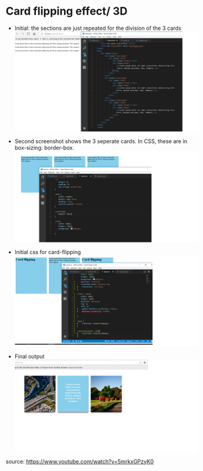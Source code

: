 # Card flipping effect/ 3D

* Initial: the sections are just repeated for the division of the 3 cards
![alt-text](images/first.png)


* Second screenshot shows the 3 seperate cards. In CSS, these are in box-sizing: border-box.
![alt-text](images/second.png)


* Initial css for card-flipping
![alt-text](images/third.png)


* Final output
![alt-text](images/final.png)



source: https://www.youtube.com/watch?v=5mrkxGPzyK0